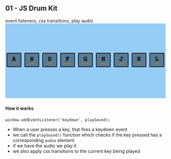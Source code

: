 
## 01 - JS Drum Kit
event listeners, css transitions, play audio
![alt text](img/demo.png)

#### How it works

```window.addEventListener('keydown', playSound);```

- When a user presses a key, that fires a keydown event
- we call the `playSound()` function which checks if the key pressed has a corresponding `audio` element
- if we have the audio we play it
- we also apply css transitions to the current key being played
